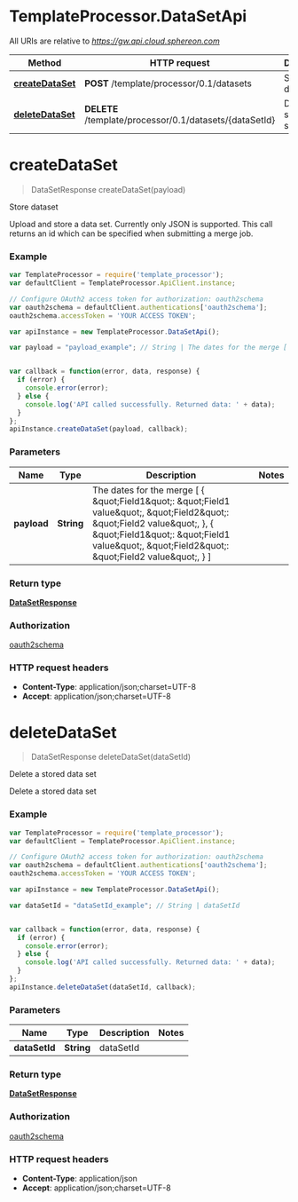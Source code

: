 # TemplateProcessor.DataSetApi

All URIs are relative to *https://gw.api.cloud.sphereon.com*

Method | HTTP request | Description
------------- | ------------- | -------------
[**createDataSet**](DataSetApi.md#createDataSet) | **POST** /template/processor/0.1/datasets | Store dataset
[**deleteDataSet**](DataSetApi.md#deleteDataSet) | **DELETE** /template/processor/0.1/datasets/{dataSetId} | Delete a stored data set


<a name="createDataSet"></a>
# **createDataSet**
> DataSetResponse createDataSet(payload)

Store dataset

Upload and store a data set. Currently only JSON is supported. This call returns an id which can be specified when submitting a merge job.

### Example
```javascript
var TemplateProcessor = require('template_processor');
var defaultClient = TemplateProcessor.ApiClient.instance;

// Configure OAuth2 access token for authorization: oauth2schema
var oauth2schema = defaultClient.authentications['oauth2schema'];
oauth2schema.accessToken = 'YOUR ACCESS TOKEN';

var apiInstance = new TemplateProcessor.DataSetApi();

var payload = "payload_example"; // String | The dates for the merge [   {     \"Field1\": \"Field1 value\",     \"Field2\": \"Field2 value\",   },   {     \"Field1\": \"Field1 value\",     \"Field2\": \"Field2 value\",   } ]


var callback = function(error, data, response) {
  if (error) {
    console.error(error);
  } else {
    console.log('API called successfully. Returned data: ' + data);
  }
};
apiInstance.createDataSet(payload, callback);
```

### Parameters

Name | Type | Description  | Notes
------------- | ------------- | ------------- | -------------
 **payload** | **String**| The dates for the merge [   {     \&quot;Field1\&quot;: \&quot;Field1 value\&quot;,     \&quot;Field2\&quot;: \&quot;Field2 value\&quot;,   },   {     \&quot;Field1\&quot;: \&quot;Field1 value\&quot;,     \&quot;Field2\&quot;: \&quot;Field2 value\&quot;,   } ] | 

### Return type

[**DataSetResponse**](DataSetResponse.md)

### Authorization

[oauth2schema](../README.md#oauth2schema)

### HTTP request headers

 - **Content-Type**: application/json;charset=UTF-8
 - **Accept**: application/json;charset=UTF-8

<a name="deleteDataSet"></a>
# **deleteDataSet**
> DataSetResponse deleteDataSet(dataSetId)

Delete a stored data set

Delete a stored data set

### Example
```javascript
var TemplateProcessor = require('template_processor');
var defaultClient = TemplateProcessor.ApiClient.instance;

// Configure OAuth2 access token for authorization: oauth2schema
var oauth2schema = defaultClient.authentications['oauth2schema'];
oauth2schema.accessToken = 'YOUR ACCESS TOKEN';

var apiInstance = new TemplateProcessor.DataSetApi();

var dataSetId = "dataSetId_example"; // String | dataSetId


var callback = function(error, data, response) {
  if (error) {
    console.error(error);
  } else {
    console.log('API called successfully. Returned data: ' + data);
  }
};
apiInstance.deleteDataSet(dataSetId, callback);
```

### Parameters

Name | Type | Description  | Notes
------------- | ------------- | ------------- | -------------
 **dataSetId** | **String**| dataSetId | 

### Return type

[**DataSetResponse**](DataSetResponse.md)

### Authorization

[oauth2schema](../README.md#oauth2schema)

### HTTP request headers

 - **Content-Type**: application/json
 - **Accept**: application/json;charset=UTF-8

